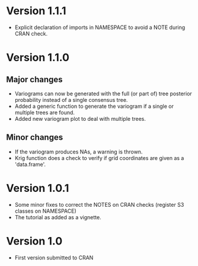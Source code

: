 # Version 1.1.1

* Explicit declaration of imports in NAMESPACE to avoid a NOTE during CRAN check.

# Version 1.1.0

## Major changes
		
* Variograms can now be generated with the full (or part of) tree posterior probability instead of a single consensus tree.
* Added a generic function to generate the variogram if a single or multiple trees are found.
* Added new variogram plot to deal with multiple trees.

## Minor changes
	
* If the variogram produces NAs, a warning is thrown.
* Krig function does a check to verify if grid coordinates are given as a 'data.frame'.
	

# Version 1.0.1

* Some minor fixes to correct the NOTES on CRAN checks (register S3 classes on NAMESPACE)
* The tutorial as added as a vignette.
	

# Version 1.0

* First version submitted to CRAN
	
